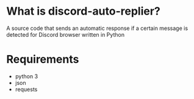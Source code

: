 # What is discord-auto-replier?

A source code that sends an automatic response if a certain message is detected for Discord browser written in Python 

# Requirements

- python 3
- json
- requests
